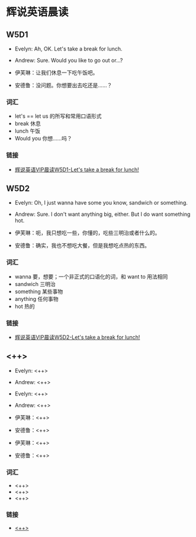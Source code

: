 # 辉说英语晨读

## W5D1

- Evelyn: Ah, OK. Let's take a break for lunch.
- Andrew: Sure. Would you like to go out or...?

- 伊芙琳：让我们休息一下吃午饭吧。
- 安德鲁：没问题。你想要出去吃还是……？

### 词汇

- let's == let us 的所写和常用口语形式
- break 休息
- lunch 午饭
- Would you 你想……吗？

### 链接

- [辉说英语VIP晨读W5D1-Let's take a break for lunch!](https://mp.weixin.qq.com/s/J2YXyVLs3MZ49SwUF-lcGA)

## W5D2

- Evelyn: Oh, I just wanna have some you know, sandwich or something.
- Andrew: Sure. I don't want anything big, either. But I do want something hot.

- 伊芙琳：呃，我只想吃一些，你懂的，吃些三明治或者什么的。
- 安德鲁：确实，我也不想吃大餐，但是我想吃点热的东西。

### 词汇

- wanna 要，想要；一个非正式的口语化的词，和 want to 用法相同
- sandwich 三明治
- something 某些事物
- anything 任何事物
- hot 热的

### 链接

- [辉说英语VIP晨读W5D2-Let's take a break for lunch!](https://mp.weixin.qq.com/s/uNwxGGcKyK08wKT5UfXQWQ)

## <++>

- Evelyn: <++>
- Andrew: <++>
- Evelyn: <++>
- Andrew: <++>

- 伊芙琳：<++>
- 安德鲁：<++>
- 伊芙琳：<++>
- 安德鲁：<++>


### 词汇

- <++>
- <++>
- <++>

### 链接

- [<++>](<++>)

